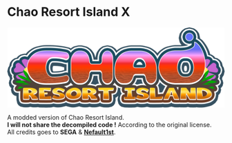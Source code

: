 # Chao Resort Island X
<img align="center" alt="Logo" src="src/patch_resources/sprCWLogo_Rz.png" />
  
A modded version of Chao Resort Island.  
**I will not share the decompiled code !** According to the original license.  
All credits goes to **SEGA** & **[Nefault1st](https://twitter.com/nefault1st)**.

